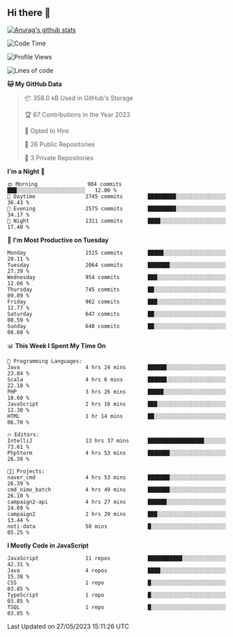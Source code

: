 ## Hi there 👋

[![Anurag's github stats](https://github-readme-stats.vercel.app/api?username=Songwonseok)](https://github.com/anuraghazra/github-readme-stats)



<!--START_SECTION:waka-->
![Code Time](http://img.shields.io/badge/Code%20Time-2%2C264%20hrs%2020%20mins-blue)

![Profile Views](http://img.shields.io/badge/Profile%20Views-0-blue)

![Lines of code](https://img.shields.io/badge/From%20Hello%20World%20I%27ve%20Written-35.0%20million%20lines%20of%20code-blue)

**🐱 My GitHub Data** 

> 📦 358.0 kB Used in GitHub's Storage 
 > 
> 🏆 67 Contributions in the Year 2023
 > 
> 💼 Opted to Hire
 > 
> 📜 26 Public Repositories 
 > 
> 🔑 3 Private Repositories 
 > 
**I'm a Night 🦉** 

```text
🌞 Morning                904 commits         ███░░░░░░░░░░░░░░░░░░░░░░   12.00 % 
🌆 Daytime                2745 commits        █████████░░░░░░░░░░░░░░░░   36.43 % 
🌃 Evening                2575 commits        █████████░░░░░░░░░░░░░░░░   34.17 % 
🌙 Night                  1311 commits        ████░░░░░░░░░░░░░░░░░░░░░   17.40 % 
```
📅 **I'm Most Productive on Tuesday** 

```text
Monday                   1515 commits        █████░░░░░░░░░░░░░░░░░░░░   20.11 % 
Tuesday                  2064 commits        ███████░░░░░░░░░░░░░░░░░░   27.39 % 
Wednesday                954 commits         ███░░░░░░░░░░░░░░░░░░░░░░   12.66 % 
Thursday                 745 commits         ██░░░░░░░░░░░░░░░░░░░░░░░   09.89 % 
Friday                   962 commits         ███░░░░░░░░░░░░░░░░░░░░░░   12.77 % 
Saturday                 647 commits         ██░░░░░░░░░░░░░░░░░░░░░░░   08.59 % 
Sunday                   648 commits         ██░░░░░░░░░░░░░░░░░░░░░░░   08.60 % 
```


📊 **This Week I Spent My Time On** 

```text
💬 Programming Languages: 
Java                     4 hrs 24 mins       ██████░░░░░░░░░░░░░░░░░░░   23.84 % 
Scala                    4 hrs 6 mins        ██████░░░░░░░░░░░░░░░░░░░   22.18 % 
PHP                      3 hrs 26 mins       █████░░░░░░░░░░░░░░░░░░░░   18.60 % 
JavaScript               2 hrs 16 mins       ███░░░░░░░░░░░░░░░░░░░░░░   12.30 % 
HTML                     1 hr 14 mins        ██░░░░░░░░░░░░░░░░░░░░░░░   06.70 % 

🔥 Editors: 
IntelliJ                 13 hrs 37 mins      ██████████████████░░░░░░░   73.61 % 
PhpStorm                 4 hrs 53 mins       ███████░░░░░░░░░░░░░░░░░░   26.39 % 

🐱‍💻 Projects: 
naver_cmd                4 hrs 53 mins       ███████░░░░░░░░░░░░░░░░░░   26.39 % 
cmd_nimo_batch           4 hrs 49 mins       ███████░░░░░░░░░░░░░░░░░░   26.10 % 
campaign2-api            4 hrs 27 mins       ██████░░░░░░░░░░░░░░░░░░░   24.09 % 
campaign2                2 hrs 29 mins       ███░░░░░░░░░░░░░░░░░░░░░░   13.44 % 
noti-data                58 mins             █░░░░░░░░░░░░░░░░░░░░░░░░   05.25 % 
```

**I Mostly Code in JavaScript** 

```text
JavaScript               11 repos            ███████████░░░░░░░░░░░░░░   42.31 % 
Java                     4 repos             ████░░░░░░░░░░░░░░░░░░░░░   15.38 % 
CSS                      1 repo              █░░░░░░░░░░░░░░░░░░░░░░░░   03.85 % 
TypeScript               1 repo              █░░░░░░░░░░░░░░░░░░░░░░░░   03.85 % 
TSQL                     1 repo              █░░░░░░░░░░░░░░░░░░░░░░░░   03.85 % 
```




 Last Updated on 27/05/2023 15:11:26 UTC
<!--END_SECTION:waka-->

